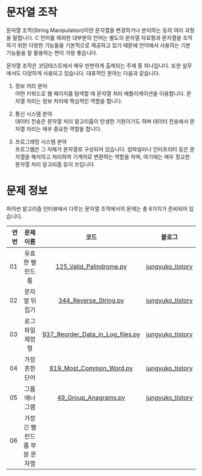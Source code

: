 # 문자열 조작
문자열 조작(String Manipulation)이란 문자열을 변경하거나 분리하는 등의 여러 과정을 말합니다.
C 언어를 제외한 대부분의 언어는 별도의 문자열 자료형과 문자열을 조작하기 위한 다양한 기능들을 기본적으로 제공하고 있기 때문에 언어에서 사용하는 기본 기능들을 잘 활용하는 편이 가장 좋습니다.

문자열 조작은 코딩테스트에서 매우 빈번하게 출제되는 주제 중 하나입니다.
또한 실무에서도 다양하게 사용되고 있습니다.
대표적인 분야는 다음과 같습니다.

1. 정보 처리 분야 <br/>
어떤 키워드로 웹 페이지를 탐색할 때 문자열 처리 애플리케이션을 이용합니다.
문자열 처리는 정보 처리에 핵심적인 역할을 합니다.

2. 통신 시스템 분야 <br/>
데이터 전송은 문자열 처리 알고리즘이 탄생한 기원이기도 하며 테이터 전송에서 문자열 처리는 매우 중요한 역할을 합니다.

3. 프로그래밍 시스템 분야 <br/>
프로그램은 그 자체가 문자열로 구성되어 있습니다.
컴파일러나 인터프리터 등은 문자열을 해석하고 처리하여 기계어로 변환하는 역할을 하며, 여기에는 매우 정교한 문자열 처리 알고리즘 등이 쓰입니다.

# 문제 정보
파이썬 알고리즘 인터뷰에서 다루는 문자열 조작에서의 문제는 총 6가지가 준비되어 있습니다.

|연번|문제 이름|코드|블로그|
|---:|:---:|:---:|:---:|
|01|유효한 팰린드롬|[125_Valid_Palindrome.py](https://github.com/jungyuko/Algorithm/blob/main/leetcode/06.%20%EB%AC%B8%EC%9E%90%EC%97%B4%20%EC%A1%B0%EC%9E%91/125_Valid_Palindrome.py)|[jungyuko_tistory](https://jungyuko.tistory.com/7)|
|02|문자열 뒤집기|[344_Reverse_String.py](https://github.com/jungyuko/Algorithm/blob/main/leetcode/06.%20%EB%AC%B8%EC%9E%90%EC%97%B4%20%EC%A1%B0%EC%9E%91/344_Reverse_String.py)|[jungyuko_tistory](https://jungyuko.tistory.com/8)|
|03|로그파일 재정렬|[937_Reorder_Data_in_Log_files.py](https://github.com/jungyuko/Algorithm/blob/main/leetcode/06.%20%EB%AC%B8%EC%9E%90%EC%97%B4%20%EC%A1%B0%EC%9E%91/937_Reorder_Data_in_Log_Files.py)|[jungyuko_tistory](https://jungyuko.tistory.com/9)|
|04|가장 흔한 단어|[819_Most_Common_Word.py](https://github.com/jungyuko/Algorithm/blob/main/leetcode/06.%20%EB%AC%B8%EC%9E%90%EC%97%B4%20%EC%A1%B0%EC%9E%91/819.Most_Common_Word.py)|[jungyuko_tistory](https://jungyuko.tistory.com/10)|
|05|그룹 애너그램|[49_Group_Anagrams.py](https://github.com/jungyuko/Algorithm/blob/main/leetcode/06.%20%EB%AC%B8%EC%9E%90%EC%97%B4%20%EC%A1%B0%EC%9E%91/49_Group_Anagrams.py)|[jungyuko_tistory](https://jungyuko.tistory.com/11)|
|06|가장 긴 팰린드롬 부분 문자열|||